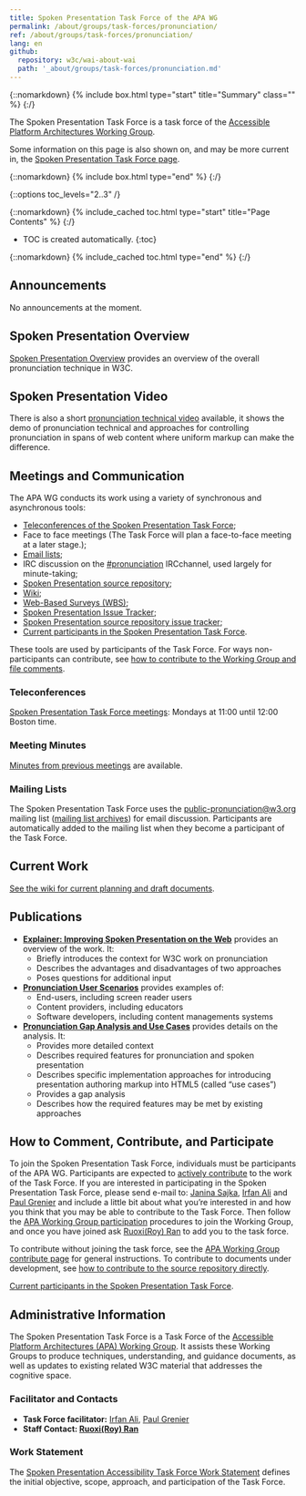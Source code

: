 ```yaml
---
title: Spoken Presentation Task Force of the APA WG
permalink: /about/groups/task-forces/pronunciation/
ref: /about/groups/task-forces/pronunciation/
lang: en
github:
  repository: w3c/wai-about-wai
  path: '_about/groups/task-forces/pronunciation.md'
---
```


{::nomarkdown}
{% include box.html type="start" title="Summary" class="" %}
{:/}

The Spoken Presentation Task Force is a task force of the [Accessible Platform Architectures Working Group](/about/groups/apawg/).

Some information on this page is also shown on, and may be more current in, the [Spoken Presentation Task Force page](https://www.w3.org/groups/tf/pronunciation-tf/).

{::nomarkdown}
{% include box.html type="end" %}
{:/}

{::options toc_levels="2..3" /}

{::nomarkdown}
{% include_cached toc.html type="start" title="Page Contents" %}
{:/}

-   TOC is created automatically.
{:toc}

{::nomarkdown}
{% include_cached toc.html type="end" %}
{:/}

## Announcements

No announcements at the moment.

## Spoken Presentation Overview

[Spoken Presentation Overview](https://www.w3.org/WAI/pronunciation/) provides an overview of the overall pronunciation technique in W3C.

## Spoken Presentation Video

There is also a short [pronunciation technical video](https://ln.sync.com/dl/10e1a9c60/92faztk9-he4wbve6-twt5jp3h-zuh6brfd) available, it shows the demo of pronunciation technical and approaches for controlling pronunciation in spans of web content where uniform markup can make the difference.

## Meetings and Communication

The APA WG conducts its work using a variety of synchronous and asynchronous tools:

- [Teleconferences of the Spoken Presentation Task Force](#teleconferences);
- Face to face meetings (The Task Force will plan a face-to-face meeting at a later stage.);
- [Email lists](#mailing-lists);
- IRC discussion on the [#pronunciation](irc://irc.w3.org/pronunciation) IRCchannel, used largely for minute-taking;
- [Spoken Presentation source repository](https://github.com/w3c/pronunciation/);
- [Wiki](https://github.com/w3c/pronunciation/wiki/);
- [Web-Based Surveys (WBS)](https://www.w3.org/2002/09/wbs/110437/);
- [Spoken Presentation Issue Tracker](https://www.w3.org/WAI/APA/task-forces/pronunciation/track/);
- [Spoken Presentation source repository issue tracker](https://github.com/w3c/pronunciation/issues);
- [Current participants in the Spoken Presentation Task Force](https://www.w3.org/2000/09/dbwg/details?group=110437&public=1).

These tools are used by participants of the Task Force. For ways non-participants can contribute, see [how to contribute to the Working Group and file comments](/about/groups/apawg/contribute/).

### Teleconferences

[Spoken Presentation Task Force meetings](https://www.w3.org/2017/08/telecon-info_pronunciation): Mondays at 11:00 until 12:00 Boston time.

### Meeting Minutes

[Minutes from previous meetings](https://www.w3.org/WAI/APA/task-forces/pronunciation/minutes) are available.

### Mailing Lists

The Spoken Presentation Task Force uses the public-pronunciation@w3.org mailing list ([mailing list archives](https://lists.w3.org/Archives/Public/public-pronunciation/)) for email discussion. Participants are automatically added to the mailing list when they become a participant of the Task Force.

## Current Work

[See the wiki for current planning and draft documents](https://github.com/w3c/pronunciation/blob/master/README.md).

## Publications

- **[Explainer: Improving Spoken Presentation on the Web](https://www.w3.org/TR/pronunciation-explainer/)** provides an overview of the work. It:
    - Briefly introduces the context for W3C work on pronunciation
    - Describes the advantages and disadvantages of two approaches
    - Poses questions for additional input
- **[Pronunciation User Scenarios](https://www.w3.org/TR/pronunciation-user-scenarios/)** provides examples of:
    - End-users, including screen reader users
    - Content providers, including educators
    - Software developers, including content managements systems
- **[Pronunciation Gap Analysis and Use Cases](https://www.w3.org/TR/pronunciation-gap-analysis-and-use-cases/)** provides details on the analysis. It:
    - Provides more detailed context
    - Describes required features for pronunciation and spoken presentation
    - Describes specific implementation approaches for introducing presentation authoring markup into HTML5 (called “use cases”)
    - Provides a gap analysis
    - Describes how the required features may be met by existing approaches

## How to Comment, Contribute, and Participate

To join the Spoken Presentation Task Force, individuals must be participants of the APA WG. Participants are expected to [actively contribute](/about/groups/task-forces/pronunciation/work-statement/#participation) to the work of the Task Force. If you are interested in participating in the Spoken Presentation Task Force, please send e-mail to: [Janina Sajka](mailto:janina@rednote.net), [Irfan Ali](mailto:iali@ets.org) and [Paul Grenier](mailto:pgrenier@gmail.com) and include a little bit about what you’re interested in and how you think that you may be able to contribute to the Task Force. Then follow the [APA Working Group participation](/about/groups/apawg/participate/) procedures to join the Working Group, and once you have joined ask [Ruoxi(Roy) Ran](mailto:ran@w3.org) to add you to the task force.

To contribute without joining the task force, see the [APA Working Group contribute page](/about/groups/apawg/contribute/) for general instructions. To contribute to documents under development, see [how to contribute to the source repository directly](https://github.com/w3c/pronunciation/).

[Current participants in the Spoken Presentation Task Force](https://www.w3.org/2000/09/dbwg/details?group=110437&public=1).

## Administrative Information

The Spoken Presentation Task Force is a Task Force of the [Accessible Platform Architectures (APA) Working Group](/about/groups/apawg/). It assists these Working Groups to produce techniques, understanding, and guidance documents, as well as updates to existing related W3C material that addresses the cognitive space.

### Facilitator and Contacts

- **Task Force facilitator:** [Irfan Ali](mailto:iali@ets.org), [Paul Grenier](mailto:pgrenier@gmail.com)
- **Staff Contact: [Ruoxi(Roy) Ran](https://www.w3.org/People/roy/)**

### Work Statement

The [Spoken Presentation Accessibility Task Force Work Statement](/about/groups/task-forces/pronunciation/work-statement/) defines the initial objective, scope, approach, and participation of the Task Force.